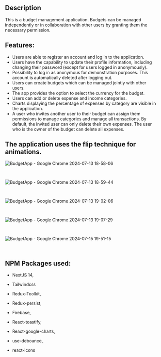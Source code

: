 ## Description
This is a budget management application. Budgets can be managed independently or in collaboration with other users by granting them the necessary permission.

## Features:
- Users are able to register an account and log in to the application.
- Users have the capability to update their profile information, including changing their password (except for users logged in anonymously).
- Possibility to log in as anonymous for demonstration purposes. This account is automatically deleted after logging out.
- Users can create budgets which can be managed jointly with other users.
- The app provides the option to select the currency for the budget.
- Users can add or delete expense and income categories.
- Charts displaying the percentage of expenses by category are visible in the application.
- A user who invites another user to their budget can assign them permissions to manage categories and manage all transactions. By default, the invited user can only delete their own expenses. The user who is the owner of the budget can delete all expenses.

## The application uses the flip technique for animations.
![BudgetApp - Google Chrome 2024-07-13 18-58-06](https://github.com/user-attachments/assets/8662f55b-5ee2-455d-905f-9ed8b93259bf) <p>&nbsp;</p>

![BudgetApp - Google Chrome 2024-07-13 18-59-44](https://github.com/user-attachments/assets/7933c3d4-c892-44fd-9370-3c69144ba467) <p>&nbsp;</p>
![BudgetApp - Google Chrome 2024-07-13 19-02-06](https://github.com/user-attachments/assets/81652d81-439c-4001-be1e-e0b40aeb3aab)  <p>&nbsp;</p>
![BudgetApp - Google Chrome 2024-07-13 19-07-29](https://github.com/user-attachments/assets/e0174920-2a18-42d6-a460-7047d9d423d7)  <p>&nbsp;</p>
 ![BudgetApp - Google Chrome 2024-07-15 19-51-15](https://github.com/user-attachments/assets/70e767a8-2df6-465c-8ab7-236596b65fa7) <p>&nbsp;</p>


## NPM Packages used:
- NextJS 14,
- Tailwindcss
- Redux-Toolkit,

- Redux-persist,
- Firebase,
- React-toastify,
- React-google-charts,
- use-debounce,
- react-icons





